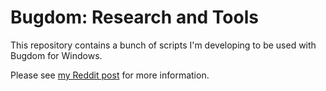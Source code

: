# Bugdom: Research and Tools

This repository contains a bunch of scripts I'm developing to be used with Bugdom for Windows.

Please see [my Reddit post](https://www.reddit.com/r/PangeaSoftware/comments/fg6vrr/decompiling_bugdom_guide/) for more information.
